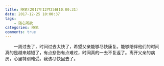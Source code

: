 ```yaml
---
title: 随笔(2017年12月25日10:00:31)
date: 2017-12-25 10:00:37
tags:  
    - 随心所欲
categories: 随笔
comments: true
---
```



&emsp;&emsp;一周过去了，时间过去太快了，希望父亲能够尽快康复。能够陪伴他们的时间真的是越来越短了，有点悲伤有点难过，时间真的一去不复返了。离开父亲的病房，心里特别难受。我该尽快回去了。

